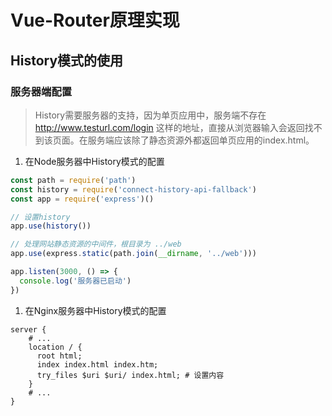 # Vue-Router原理实现

## History模式的使用
### 服务器端配置
> History需要服务器的支持，因为单页应用中，服务端不存在 http://www.testurl.com/login 这样的地址，直接从浏览器输入会返回找不到该页面。在服务端应该除了静态资源外都返回单页应用的index.html。

1. 在Node服务器中History模式的配置
```js
const path = require('path')
const history = require('connect-history-api-fallback')
const app = require('express')()

// 设置history
app.use(history())

// 处理网站静态资源的中间件，根目录为 ../web
app.use(express.static(path.join(__dirname, '../web')))

app.listen(3000, () => {
  console.log('服务器已启动')
})
```

1. 在Nginx服务器中History模式的配置
```shell script
server {
    # ...
    location / {
      root html;
      index index.html index.htm;
      try_files $uri $uri/ index.html; # 设置内容
    }
    # ...
}
```
